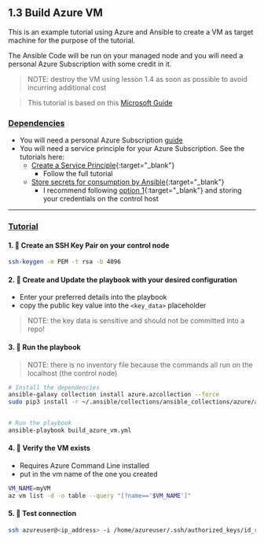 ## 1.3 Build Azure VM

This is an example tutorial using Azure and Ansible to create a VM as target machine for the purpose of the tutorial. 

The Ansible Code will be run on your managed node and you will need a personal Azure Subscription with some credit in it. 

> NOTE: destroy the VM using lesson 1.4 as soon as possible to avoid incurring additional cost

> This tutorial is based on this [Microsoft Guide](https://learn.microsoft.com/en-us/azure/developer/ansible/vm-configure?tabs=ansible)

### <u>Dependencies</u>
- You will need a personal Azure Subscription [guide](https://azure.microsoft.com/en-us/pricing/purchase-options/azure-account?msockid=2e4db245fd3360862ed4a7edfc88611d) 
- You will need a service principle for your Azure Subscription. See the tutorials here: 
    - [Create a Service Principle](https://learn.microsoft.com/en-us/azure/developer/ansible/create-ansible-service-principal?tabs=azure-cli){:target="_blank"} 
        - Follow the full tutorial
    - [Store secrets for consumption by Ansible](https://learn.microsoft.com/en-us/azure/developer/ansible/install-on-linux-vm?tabs=azure-cli#create-azure-credentials){:target="_blank"} 
        -  I recommend following [option 1](https://learn.microsoft.com/en-us/azure/developer/ansible/install-on-linux-vm?tabs=azure-cli#-option-1-create-ansible-credentials-file){:target="_blank"}  and storing your credentials on the control host 

***

### <u>Tutorial</u>

#### __1. :rocket: Create an SSH Key Pair on your control node__
```bash
ssh-keygen -m PEM -t rsa -b 4096
```

#### __2. :rocket: Create and Update the playbook with your desired configuration__ 
- Enter your preferred details into the playbook
- copy the public key value into the `<key_data>` placeholder
> NOTE: the key data is sensitive and should not be committed into a repo!

#### __3. :rocket: Run the playbook__
> NOTE: there is no inventory file because the commands all run on the localhost (the control node)

```bash
# Install the dependencies
ansible-galaxy collection install azure.azcollection --force 
sudo pip3 install -r ~/.ansible/collections/ansible_collections/azure/azcollection/requirements.txt


# Run the playbook
ansible-playbook build_azure_vm.yml

```

#### __4. :rocket: Verify the VM exists__
- Requires Azure Command Line installed
- put in the vm name of the one you created
```bash
VM_NAME=myVM
az vm list -d -o table --query "[?name=='$VM_NAME']"
```

#### __5. :rocket: Test connection__
```bash
ssh azureuser@<ip_address> -i /home/azureuser/.ssh/authorized_keys/id_rsa
```
